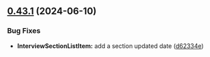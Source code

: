 ## [0.43.1](https://github.com/taskany-inc/hire/compare/v0.43.0...v0.43.1) (2024-06-10)


### Bug Fixes

* **InterviewSectionListItem:** add a section updated date ([d62334e](https://github.com/taskany-inc/hire/commit/d62334e84bba0c67b6f33831c0b58319f218455c))

